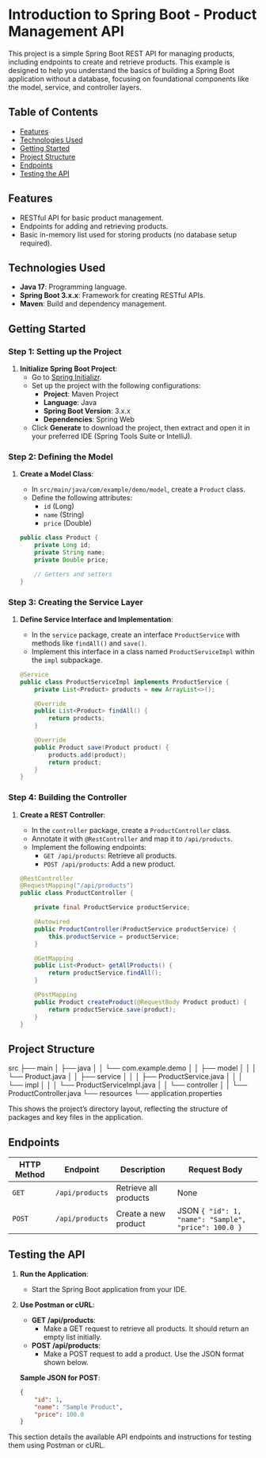 # **Introduction to Spring Boot - Product Management API**

This project is a simple Spring Boot REST API for managing products, including endpoints to create and retrieve products. This example is designed to help you understand the basics of building a Spring Boot application without a database, focusing on foundational components like the model, service, and controller layers.

## **Table of Contents**

- [Features](#features)
- [Technologies Used](#technologies-used)
- [Getting Started](#getting-started)
- [Project Structure](#project-structure)
- [Endpoints](#endpoints)
- [Testing the API](#testing-the-api)

## **Features**

- RESTful API for basic product management.
- Endpoints for adding and retrieving products.
- Basic in-memory list used for storing products (no database setup required).

## **Technologies Used**

- **Java 17**: Programming language.
- **Spring Boot 3.x.x**: Framework for creating RESTful APIs.
- **Maven**: Build and dependency management.
  
## **Getting Started**

### **Step 1: Setting up the Project**

1. **Initialize Spring Boot Project**:
   - Go to [Spring Initializr](https://start.spring.io/).
   - Set up the project with the following configurations:
     - **Project**: Maven Project
     - **Language**: Java
     - **Spring Boot Version**: 3.x.x
     - **Dependencies**: Spring Web
   - Click **Generate** to download the project, then extract and open it in your preferred IDE (Spring Tools Suite or IntelliJ).

### **Step 2: Defining the Model**

1. **Create a Model Class**:
   - In `src/main/java/com/example/demo/model`, create a `Product` class.
   - Define the following attributes:
     - `id` (Long)
     - `name` (String)
     - `price` (Double)

   ```java
   public class Product {
       private Long id;
       private String name;
       private Double price;

       // Getters and setters
   }
### **Step 3: Creating the Service Layer**

1. **Define Service Interface and Implementation**:
   - In the `service` package, create an interface `ProductService` with methods like `findAll()` and `save()`.
   - Implement this interface in a class named `ProductServiceImpl` within the `impl` subpackage.

   ```java
   @Service
   public class ProductServiceImpl implements ProductService {
       private List<Product> products = new ArrayList<>();

       @Override
       public List<Product> findAll() {
           return products;
       }

       @Override
       public Product save(Product product) {
           products.add(product);
           return product;
       }
   }
### **Step 4: Building the Controller**

1. **Create a REST Controller**:
   - In the `controller` package, create a `ProductController` class.
   - Annotate it with `@RestController` and map it to `/api/products`.
   - Implement the following endpoints:
     - `GET /api/products`: Retrieve all products.
     - `POST /api/products`: Add a new product.

   ```java
   @RestController
   @RequestMapping("/api/products")
   public class ProductController {

       private final ProductService productService;

       @Autowired
       public ProductController(ProductService productService) {
           this.productService = productService;
       }

       @GetMapping
       public List<Product> getAllProducts() {
           return productService.findAll();
       }

       @PostMapping
       public Product createProduct(@RequestBody Product product) {
           return productService.save(product);
       }
   }
## **Project Structure**

src ├── main 
    │ ├── java 
    │ │ └── com.example.demo 
    │ │ ├── model 
    │ │ │ └── Product.java 
    │ │ ├── service 
    │ │ │ ├── ProductService.java 
    │ │ │ └── impl 
    │ │ │ └── ProductServiceImpl.java 
    │ │ └── controller 
    │ │ └── ProductController.java 
    └── resources 
    └── application.properties

This shows the project’s directory layout, reflecting the structure of packages and key files in the application.

## **Endpoints**

| HTTP Method | Endpoint         | Description               | Request Body              |
|-------------|------------------|---------------------------|---------------------------|
| `GET`       | `/api/products`  | Retrieve all products     | None                      |
| `POST`      | `/api/products`  | Create a new product      | JSON `{ "id": 1, "name": "Sample", "price": 100.0 }` |

## **Testing the API**

1. **Run the Application**:
   - Start the Spring Boot application from your IDE.

2. **Use Postman or cURL**:
   - **GET /api/products**:
     - Make a GET request to retrieve all products. It should return an empty list initially.
   - **POST /api/products**:
     - Make a POST request to add a product. Use the JSON format shown below.

   **Sample JSON for POST**:
   ```json
   {
       "id": 1,
       "name": "Sample Product",
       "price": 100.0
   }

This section details the available API endpoints and instructions for testing them using Postman or cURL.

